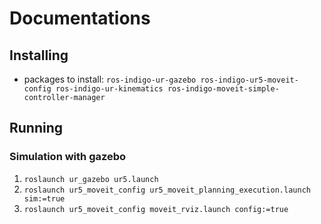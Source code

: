 # Documentations
## Installing
- packages to install: ```ros-indigo-ur-gazebo ros-indigo-ur5-moveit-config ros-indigo-ur-kinematics ros-indigo-moveit-simple-controller-manager```

## Running
### Simulation with gazebo
1. ```roslaunch ur_gazebo ur5.launch```
2. ```roslaunch ur5_moveit_config ur5_moveit_planning_execution.launch sim:=true```
3. ```roslaunch ur5_moveit_config moveit_rviz.launch config:=true```
